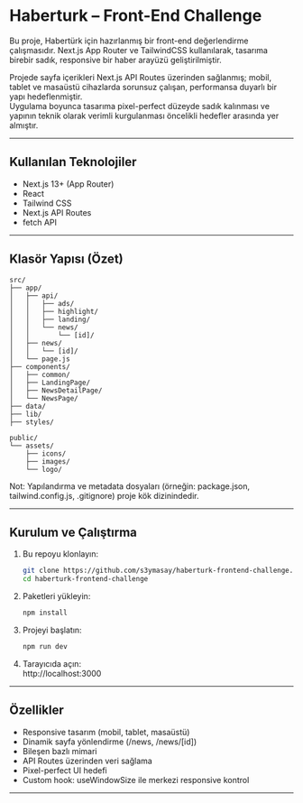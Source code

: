 # Haberturk – Front-End Challenge

Bu proje, Habertürk için hazırlanmış bir front-end değerlendirme çalışmasıdır. Next.js App Router ve TailwindCSS kullanılarak, tasarıma birebir sadık, responsive bir haber arayüzü geliştirilmiştir.

Projede sayfa içerikleri Next.js API Routes üzerinden sağlanmış; mobil, tablet ve masaüstü cihazlarda sorunsuz çalışan, performansa duyarlı bir yapı hedeflenmiştir.  
Uygulama boyunca tasarıma pixel-perfect düzeyde sadık kalınması ve yapının teknik olarak verimli kurgulanması öncelikli hedefler arasında yer almıştır.

---

## Kullanılan Teknolojiler

- Next.js 13+ (App Router)
- React
- Tailwind CSS
- Next.js API Routes
- fetch API

---

## Klasör Yapısı (Özet)

```
src/
├── app/
│   ├── api/
│   │   ├── ads/
│   │   ├── highlight/
│   │   ├── landing/
│   │   └── news/
│   │       └── [id]/
│   ├── news/
│   │   └── [id]/
│   └── page.js
├── components/
│   ├── common/
│   ├── LandingPage/
│   ├── NewsDetailPage/
│   └── NewsPage/
├── data/
├── lib/
├── styles/

public/
└── assets/
    ├── icons/
    ├── images/
    └── logo/
```

Not: Yapılandırma ve metadata dosyaları (örneğin: package.json, tailwind.config.js, .gitignore) proje kök dizinindedir.

---

## Kurulum ve Çalıştırma

1. Bu repoyu klonlayın:
   ```bash
   git clone https://github.com/s3ymasay/haberturk-frontend-challenge.git
   cd haberturk-frontend-challenge
   ```

2. Paketleri yükleyin:
   ```bash
   npm install
   ```

3. Projeyi başlatın:
   ```bash
   npm run dev
   ```

4. Tarayıcıda açın:  
   http://localhost:3000

---

## Özellikler

- Responsive tasarım (mobil, tablet, masaüstü)
- Dinamik sayfa yönlendirme (/news, /news/[id])
- Bileşen bazlı mimari
- API Routes üzerinden veri sağlama
- Pixel-perfect UI hedefi
- Custom hook: useWindowSize ile merkezi responsive kontrol

---